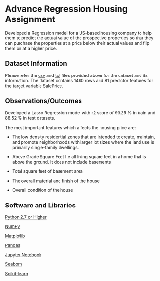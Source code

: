 
# Advance Regression Housing Assignment 

Developed a Regression model for a US-based housing company to help them to predict the actual value of the prospective properties so that they can purchase the properties at a price below their actual values and flip them on at a higher price. 

## Dataset Information

Please refer the [csv](https://drive.google.com/file/d/1b8fgDsCuSlryv1qCcH9AGgKJxlX4sG-y/view?usp=sharing) and [txt](https://drive.google.com/file/d/1u1CbJvCDptr9Pqd9YN4ThxuKpgODIOC6/view?usp=sharing) files provided above for the dataset and its information.
The dataset contains 1460 rows and 81 predictor features for the target variable SalePrice. 

 
## Observations/Outcomes

Developed a Lasso Regression model with r2 score of 93.25 % in train and 88.52 % in test datasets. 

The most important features which affects the housing price are: 

-  The low density residential zones that are intended to create, maintain, and promote neighborhoods with larger lot sizes where the land use is primarily single-family dwellings. 

- Above Grade Square Feet I.e all living square feet in a home that is above the ground. It does not include basements 

- Total square feet of basement area 

- The overall material and finish of the house 

- Overall condition of the house 
## Software and Libraries 

[Python 2.7 or Higher](https://www.python.org/downloads/) 

 

[NumPy](https://pypi.org/project/numpy/) 

 

[Matplotlib](https://pypi.org/project/matplotlib/) 

 

[Pandas](https://pypi.org/project/pandas/) 

 

[Jupyter Notebook](https://jupyter.org/install) 

 

[Seaborn](https://pypi.org/project/seaborn/) 

 

[Scikit-learn](https://scikit-learn.org/stable/index.html/) 